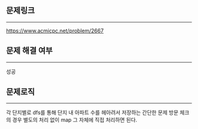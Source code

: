 ## 문제링크
***
https://www.acmicpc.net/problem/2667
## 문제 해결 여부
***
성공
## 문제로직
***
각 단지별로 dfs를 통해 단지 내 아파트 수를 헤아려서 저장하는 간단한 문제
방문 체크의 경우 별도의 처리 없이 map 그 자체에 직접 처리하면 된다.